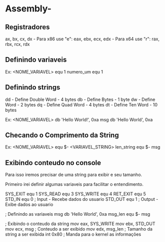 # Assembly-

## Registradores
ax, bx, cx, dx - Para x86 use "e": eax, ebx, ecx, edx - Para x64 use "r": rax, rbx, rcx, rdx

## Definindo variaveis
Ex:
<NOME_VARIAVEL> equ 1
numero_um equ 1

## Definindo strings
dd - Define Double Word - 4 bytes
db - Define Bytes - 1 byte
dw - Define Word - 2 bytes
dq - Define Quad Word - 4 bytes
dt - Define Ten Word - 10 bytes

Ex:
<NOME_VARIAVEL> db 'Hello World!', 0xa
msg db 'Hello World', 0xa

## Checando o Comprimento da String
Ex:
<NOME_VARIAVEL> equ $- <VARIAVEL_STRING>
len_string equ $- msg

## Exibindo conteudo no console
Para isso iremos precisar de uma string para exibir e seu tamanho.

Primeiro irei definir algumas variaveis para facilitar o entendimento.

SYS_EXIT equ 1
SYS_READ equ 3
SYS_WRITE equ 4
RET_EXIT equ 5
STD_IN equ 0 ; Input - Recebe dados do usuario
STD_OUT equ 1 ; Output - Exibe dados ao usuario

; Definindo as variaveis
msg db 'Hello World', 0xa
msg_len equ $- msg

; Exibindo o conteudo da string
mov eax, SYS_WRITE
mov ebx, STD_OUT
mov ecx, msg ; Conteudo a ser exibido
mov edx, msg_len ; Tamanho da string a ser exibida
int 0x80 ; Manda para o kernel as informações

